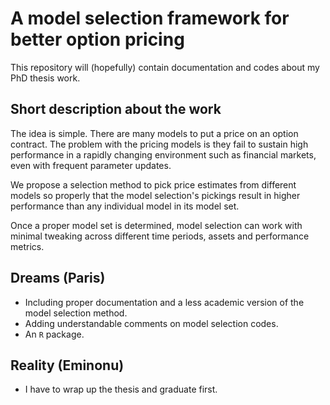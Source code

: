 # A model selection framework for better option pricing

This repository will (hopefully) contain documentation and codes about my PhD thesis work. 

## Short description about the work

The idea is simple. There are many models to put a price on an option contract. The problem with the pricing  models is they fail to sustain high performance in a rapidly changing environment such as financial markets, even with frequent parameter updates. 

We propose a selection method to pick price estimates from different models so properly that the model selection's pickings result in higher performance than any individual model in its model set.

Once a proper model set is determined, model selection can work with minimal tweaking across different time periods, assets and performance metrics.

## Dreams (Paris)

- Including proper documentation and a less academic version of the model selection method.
- Adding understandable comments on model selection codes.
- An `R` package.

## Reality (Eminonu)

- I have to wrap up the thesis and graduate first.
